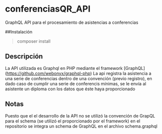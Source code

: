 # conferenciasQR_API
GraphQL API para el procesamiento de asistencias a conferencias

##Instalación
> composer install
 
 ## Descripción
 La API utilizada es Graphql en PHP mediante el framework [GraphQL] (https://github.com/webonyx/graphql-php)
 La api registra la asistencia a una serie de conferencias dentro de una convención (previo registro), en dado caso de cumplir una serie de conferencis mínimas, se le envía al asistente un diploma con los datos que éste haya proporcionado 

 ## Notas
 Puesto que el el desarrollo de la API no se utilizó la convención de GrapQL para el schema (se utilizó el proporcionado por el framework) en el repositorio se integra un schema de GraphQL en el archivo schema.graphql
